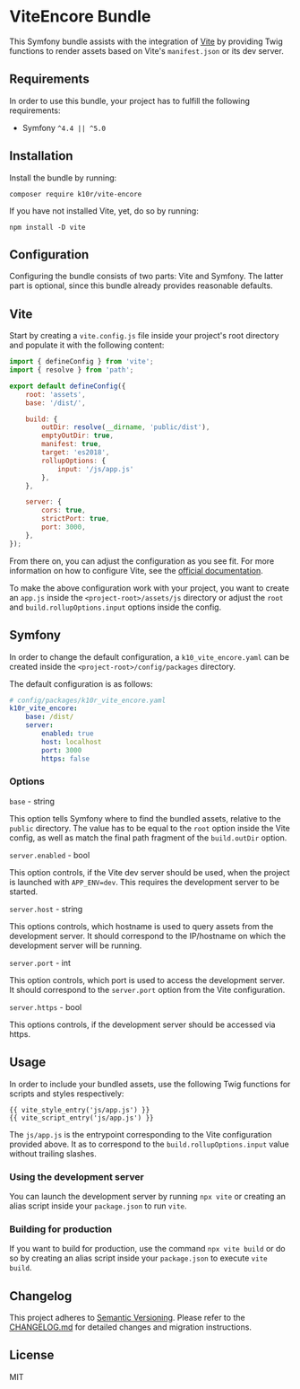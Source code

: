 # ViteEncore Bundle
This Symfony bundle assists with the integration of [Vite](https://vitejs.dev)
by providing Twig functions to render assets based on Vite's `manifest.json` or
its dev server.

## Requirements
In order to use this bundle, your project has to fulfill the following requirements:

* Symfony `^4.4 || ^5.0`

## Installation
Install the bundle by running:

```
composer require k10r/vite-encore
```

If you have not installed Vite, yet, do so by running:

```
npm install -D vite
```

## Configuration
Configuring the bundle consists of two parts: Vite and Symfony.
The latter part is optional, since this bundle already provides reasonable defaults.

## Vite
Start by creating a `vite.config.js` file inside your project's root directory and
populate it with the following content:

```js
import { defineConfig } from 'vite';
import { resolve } from 'path';

export default defineConfig({
    root: 'assets',
    base: '/dist/',

    build: {
        outDir: resolve(__dirname, 'public/dist'),
        emptyOutDir: true,
        manifest: true,
        target: 'es2018',
        rollupOptions: {
            input: '/js/app.js'
        },
    },

    server: {
        cors: true,
        strictPort: true,
        port: 3000,
    },
});
```

From there on, you can adjust the configuration as you see fit. For more information
on how to configure Vite, see the [official documentation](https://vitejs.dev/config/).

To make the above configuration work with your project, you want to create an
`app.js` inside the `<project-root>/assets/js` directory or adjust the `root`
and `build.rollupOptions.input` options inside the config.

## Symfony
In order to change the default configuration, a `k10_vite_encore.yaml` can be
created inside the `<project-root>/config/packages` directory.

The default configuration is as follows:

```yaml
# config/packages/k10r_vite_encore.yaml
k10r_vite_encore:
    base: /dist/
    server:
        enabled: true
        host: localhost
        port: 3000
        https: false
```

### Options

`base` - string

This option tells Symfony where to find the bundled assets, relative to the 
`public` directory. The value has to be equal to the `root` option inside the
Vite config, as well as match the final path fragment of the `build.outDir` option.

`server.enabled` - bool

This option controls, if the Vite dev server should be used, when the project
is launched with `APP_ENV=dev`. This requires the development server to be started.

`server.host` - string

This options controls, which hostname is used to query assets from the development server.
It should correspond to the IP/hostname on which the development server will be running.

`server.port` - int

This option controls, which port is used to access the development server.
It should correspond to the `server.port` option from the Vite configuration.

`server.https` - bool

This options controls, if the development server should be accessed via https.

## Usage

In order to include your bundled assets, use the following Twig functions for
scripts and styles respectively:

```twig
{{ vite_style_entry('js/app.js') }}
{{ vite_script_entry('js/app.js') }}
```

The `js/app.js` is the entrypoint corresponding to the Vite configuration provided
above. It as to correspond to the `build.rollupOptions.input` value without trailing slashes.

### Using the development server
You can launch the development server by running `npx vite` or creating an
alias script inside your `package.json` to run `vite`.

### Building for production
If you want to build for production, use the command `npx vite build` or do so
by creating an alias script inside your `package.json` to execute `vite build`.

## Changelog
This project adheres to [Semantic Versioning](https://semver.org/).
Please refer to the [CHANGELOG.md](CHANGELOG.md) for detailed changes and
migration instructions.

## License
MIT
